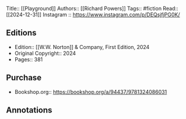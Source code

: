 Title:: [[Playground]]
Authors:: [[Richard Powers]]
Tags:: #fiction 
Read:: [[2024-12-31]]
Instagram ::  https://www.instagram.com/p/DEQsjfjPG0K/
## Editions
- Edition:: [[W.W. Norton]] & Company, First Edition, 2024
- Original Copyright:: 2024
- Pages:: 381

## Purchase
* Bookshop.org:: https://bookshop.org/a/94437/9781324086031
## Annotations
